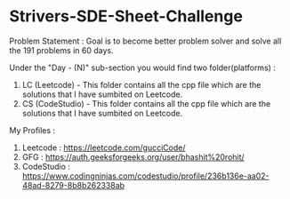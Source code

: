 # Strivers-SDE-Sheet-Challenge

Problem Statement : Goal is to become better problem solver and solve all the 191 problems in 60 days.

Under the "Day - (N)" sub-section you would find two folder(platforms) : 
1) LC (Leetcode) - This folder contains all the cpp file which are the solutions that I have sumbited on Leetcode.
2) CS (CodeStudio) - This folder contains all the cpp file which are the solutions that I have sumbited on Leetcode.


My Profiles :
1. Leetcode : https://leetcode.com/gucciCode/
2. GFG : https://auth.geeksforgeeks.org/user/bhashit%20rohit/
3. CodeStudio : https://www.codingninjas.com/codestudio/profile/236b136e-aa02-48ad-8279-8b8b262338ab
